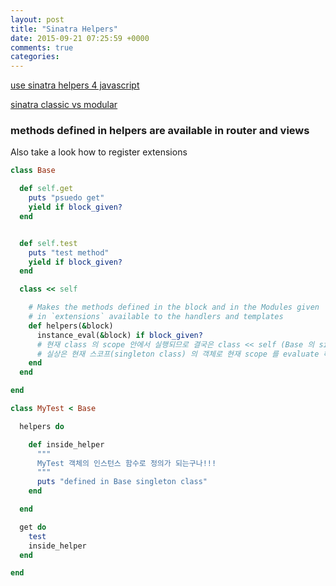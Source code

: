 ```yaml
---
layout: post
title: "Sinatra Helpers"
date: 2015-09-21 07:25:59 +0000
comments: true
categories: 
---
```


[use sinatra helpers 4 javascript](http://www.sitepoint.com/using-sinatra-helpers-to-clean-up-your-code/)

[sinatra classic vs modular](http://blog.carbonfive.com/2013/06/24/sinatra-best-practices-part-one/)


### methods defined in helpers are available in router and views

Also take a look how to register extensions


```ruby
class Base

  def self.get
    puts "psuedo get"
    yield if block_given?
  end


  def self.test
    puts "test method"
    yield if block_given?
  end

  class << self

    # Makes the methods defined in the block and in the Modules given
    # in `extensions` available to the handlers and templates
    def helpers(&block)
      instance_eval(&block) if block_given?
      # 현재 class 의 scope 안에서 실행되므로 결국은 class << self (Base 의 singleton class) 안에서 인자로 넘>어온 블락은 evaluate 될줄 알았으나 아니었다.
      # 실상은 현재 스코프(singleton class) 의 객체로 현재 scope 를 evaluate 해서 instalce_eval을 써야 singleton method 로 인식이됨.
    end
  end

end

class MyTest < Base

  helpers do

    def inside_helper
      """
      MyTest 객체의 인스턴스 함수로 정의가 되는구나!!!
      """
      puts "defined in Base singleton class"
    end

  end

  get do
    test
    inside_helper
  end

end
```


